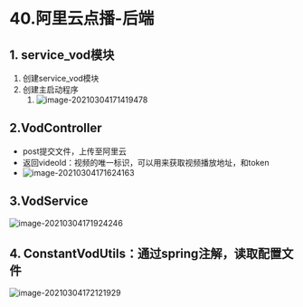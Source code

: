 # 40.阿里云点播-后端

## 1. service_vod模块

1. 创建service_vod模块
2. 创建主启动程序
   1. ![image-20210304171419478](https://raw.githubusercontent.com/TWDH/Leetcode-From-Zero/pictures/img/image-20210304171419478.png)

## 2.VodController

* post提交文件，上传至阿里云
* 返回videoId：视频的唯一标识，可以用来获取视频播放地址，和token
* ![image-20210304171624163](https://raw.githubusercontent.com/TWDH/Leetcode-From-Zero/pictures/img/image-20210304171624163.png)

## 3.VodService

![image-20210304171924246](https://raw.githubusercontent.com/TWDH/Leetcode-From-Zero/pictures/img/image-20210304171924246.png)

## 4. ConstantVodUtils：通过spring注解，读取配置文件

![image-20210304172121929](https://raw.githubusercontent.com/TWDH/Leetcode-From-Zero/pictures/img/image-20210304172121929.png)